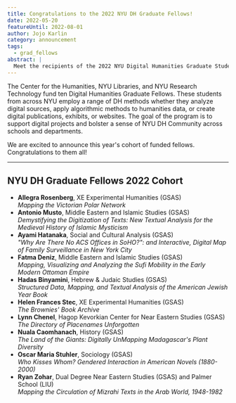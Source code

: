 ```yaml
---
title: Congratulations to the 2022 NYU DH Graduate Fellows!
date: 2022-05-20
featureUntil: 2022-08-01
author: Jojo Karlin
category: announcement
tags:
  - grad_fellows
abstract: |
  Meet the recipients of the 2022 NYU Digital Humanities Graduate Student Fellows, sponsored by the NYU Center for Humanities, NYU Libraries, and NYU Research Technology.
---
```


The Center for the Humanities, NYU Libraries, and NYU Research Technology fund ten Digital Humanities Graduate Fellows. These students from across NYU employ a range of DH methods whether they analyze digital sources, apply algorithmic methods to humanities data, or create digital publications, exhibits, or websites. The goal of the program is to support digital projects and bolster a sense of NYU DH Community across schools and departments.

We are excited to announce this year's cohort of funded fellows. Congratulations to them all!

---

## NYU DH Graduate Fellows 2022 Cohort

- **Allegra Rosenberg**, XE Experimental Humanities (GSAS)<br>_Mapping the Victorian Polar Network_
- **Antonio Musto**, Middle Eastern and Islamic Studies (GSAS)<br>_Demystifying the Digitization of Texts: New Textual Analysis for the Medieval History of Islamic Mysticism_
- **Ayami Hatanaka**, Social and Cultural Analysis (GSAS)<br>_"Why Are There No ACS Offices in SoHO?": and Interactive, Digital Map of Family Surveillance in New York City_
- **Fatma Deniz**, Middle Eastern and Islamic Studies (GSAS)<br>_Mapping, Visualizing and Analyzing the Sufi Mobility in the Early Modern Ottoman Empire_
- **Hadas Binyamini**, Hebrew & Judaic Studies (GSAS)<br>_Structured Data, Mapping, and Textual Analysis of the American Jewish Year Book_
- **Helen Frances Stec**, XE Experimental Humanities (GSAS)<br>_The Brownies' Book Archive_
- **Lynn Chenel**, Hagop Kevorkian Center for Near Eastern Studies (GSAS)<br>_The Directory of Placenames Unforgotten_
- **Nuala Caomhanach**, History (GSAS)<br>_The Land of the Giants: Digitally UnMapping Madagascar's Plant Diversity_
- **Oscar Maria Stuhler**, Sociology (GSAS)<br>_Who Kisses Whom? Gendered Interaction in American Novels (1880-2000)_
- **Ryan Zohar**, Dual Degree Near Eastern Studies (GSAS) and Palmer School (LIU)<br>_Mapping the Circulation of Mizrahi Texts in the Arab World, 1948-1982_
